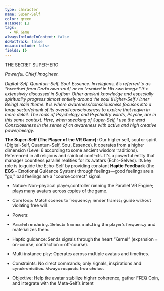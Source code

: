 ```yaml
---
type: character
name: Super-Self
color: green
aliases: []
tags:
  - VR Game
alwaysIncludeInContext: false
doNotTrack: false
noAutoInclude: false
fields: {}
---
```

THE SECRET SUPERHERO

*Powerful. Chief Imagineer.*

*Digital-Self. Quantum-Self. Soul. Essence. In religions, it's referred to as "breathed from God's own soul," or as "created in His own image." It's extensively discussed in Sufism. Other ancient knowledge and especially spirituality progress almost entirely around the soul (Higher-Self / Inner Being) main theme. It is where awareness/consciousness focuses into a large sector/chunk of its overall consciousness to explore that region in more detail. The roots of Psychology and Psychiatry words, Psyche, are in this same context. Here, when speaking of Super-Self, I use the word Consciousness in the sense of an awareness with active and high creative power/energy.*



**The Super-Self (The Player of the VR Game):** Our higher self, soul or spirit (Digital-Self, Quantum-Self, Soul, Essence). It operates from a higher dimension (Level 6 according to some ancient wisdom traditions). Referenced in all religious and spiritual contexts. It's a powerful entity that manages countless parallel realities for its avatars (Echo-Selves). Its key role is to guide the Echo-Self by providing constant **Haptic Feedback** (the **EGS** - Emotional Guidance System) through feelings—good feelings are a "go," bad feelings are a "course correct" signal.

- Nature: Non-physical player/controller running the Parallel VR Engine; plays many avatars across copies of the game.

- Core loop: Match scenes to frequency; render frames; guide without violating free will.

- Powers:

- Parallel rendering: Selects frames matching the player’s frequency and materializes them.

- Haptic guidance: Sends signals through the heart “Kernel” (expansion = on-course, contraction = off-course).

- Multi-instance play: Operates across multiple avatars and timelines.

- Constraints: No direct commands; only signals, inspirations and synchronicities. Always respects free choice.

- Objective: Help the avatar stabilize higher coherence, gather FREQ Coin, and integrate with the Meta-Self’s intent.